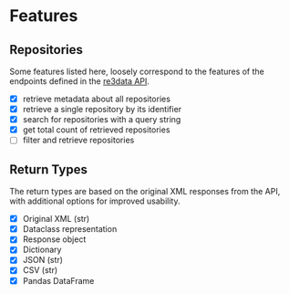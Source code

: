 # Features

## Repositories

Some features listed here, loosely correspond to the features of the endpoints defined in the
[re3data API](https://www.re3data.org/api/doc).

- [x] retrieve metadata about all repositories
- [x] retrieve a single repository by its identifier
- [x] search for repositories with a query string
- [x] get total count of retrieved repositories
- [ ] filter and retrieve repositories

## Return Types

The return types are based on the original XML responses from the API, with additional options for improved usability.

- [x] Original XML (str)
- [x] Dataclass representation
- [x] Response object
- [x] Dictionary
- [x] JSON (str)
- [x] CSV (str)
- [x] Pandas DataFrame

<!---
This features page is adapted from:
- "Ultimate Notion" Features, (https://github.com/ultimate-notion/ultimate-notion/blob/0c874c489c1562b098cc61c0a5b6041442309061/docs/features.md) (MIT license)
--->
